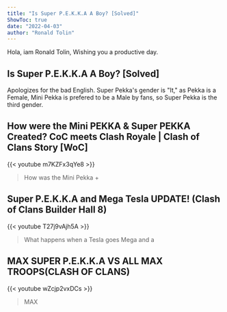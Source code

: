 ```yaml
---
title: "Is Super P.E.K.K.A A Boy? [Solved]"
ShowToc: true 
date: "2022-04-03"
author: "Ronald Tolin" 
---
```


Hola, iam Ronald Tolin, Wishing you a productive day.
## Is Super P.E.K.K.A A Boy? [Solved]
 Apologizes for the bad English. Super Pekka's gender is "It," as Pekka is a Female, Mini Pekka is prefered to be a Male by fans, so Super Pekka is the third gender.

## How were the Mini PEKKA & Super PEKKA Created? CoC meets Clash Royale | Clash of Clans Story [WoC]
{{< youtube m7KZFx3qYe8 >}}
>How was the Mini Pekka + 

## Super P.E.K.K.A and Mega Tesla UPDATE! (Clash of Clans Builder Hall 8)
{{< youtube T27j9vAjh5A >}}
>What happens when a Tesla goes Mega and a 

## MAX SUPER P.E.K.K.A VS ALL MAX TROOPS(CLASH OF CLANS)
{{< youtube wZcjp2vxDCs >}}
>MAX 

